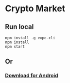 # Crypto Market

## Run local

```
npm install -g expo-cli
npm install
npm start
```
## Or

### [Download for Android](https://getcryptomarket.vercel.app)